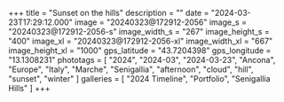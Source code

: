 +++
title = "Sunset on the hills"
description = ""
date = "2024-03-23T17:29:12.000"
image = "20240323@172912-2056"
image_s = "20240323@172912-2056-s"
image_width_s = "267"
image_height_s = "400"
image_xl = "20240323@172912-2056-xl"
image_width_xl = "667"
image_height_xl = "1000"
gps_latitude = "43.7204398"
gps_longitude = "13.1308231"
phototags = [ "2024", "2024-03", "2024-03-23", "Ancona", "Europe", "Italy", "Marche", "Senigallia", "afternoon", "cloud", "hill", "sunset", "winter" ]
galleries = [ "2024 Timeline", "Portfolio", "Senigallia Hills" ]
+++
